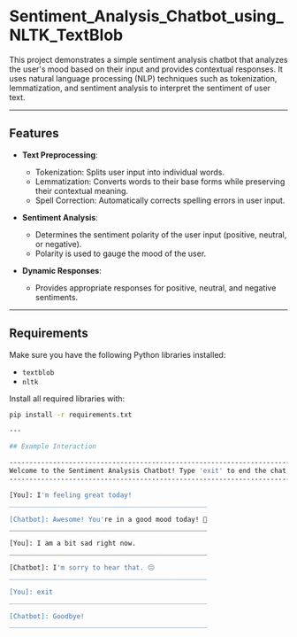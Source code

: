 # Sentiment_Analysis_Chatbot_using_NLTK_TextBlob

This project demonstrates a simple sentiment analysis chatbot that analyzes the user's mood based on their input and provides contextual responses. It uses natural language processing (NLP) techniques such as tokenization, lemmatization, and sentiment analysis to interpret the sentiment of user text.

---

## Features

- **Text Preprocessing**:
  - Tokenization: Splits user input into individual words.
  - Lemmatization: Converts words to their base forms while preserving their contextual meaning.
  - Spell Correction: Automatically corrects spelling errors in user input.

- **Sentiment Analysis**:
  - Determines the sentiment polarity of the user input (positive, neutral, or negative).
  - Polarity is used to gauge the mood of the user.

- **Dynamic Responses**:
  - Provides appropriate responses for positive, neutral, and negative sentiments.

---

## Requirements

Make sure you have the following Python libraries installed:

- `textblob`
- `nltk`

Install all required libraries with:
```bash
pip install -r requirements.txt

---

## Example Interaction

-----------------------------------------------------------------------
Welcome to the Sentiment Analysis Chatbot! Type 'exit' to end the chat.
-----------------------------------------------------------------------

[You]: I'm feeling great today!
__________________________________________________

[Chatbot]: Awesome! You're in a good mood today! 🌟
__________________________________________________

[You]: I am a bit sad right now.
__________________________________________________

[Chatbot]: I'm sorry to hear that. 😔
__________________________________________________

[You]: exit
__________________________________________________

[Chatbot]: Goodbye!
__________________________________________________


 
